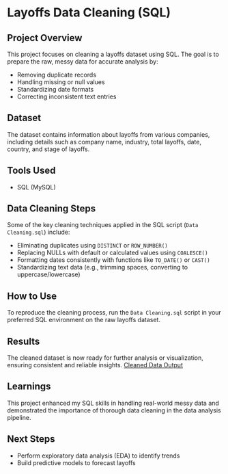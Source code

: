 # Layoffs Data Cleaning (SQL)

## Project Overview

This project focuses on cleaning a layoffs dataset using SQL. The goal is to prepare the raw, messy data for accurate analysis by:

- Removing duplicate records  
- Handling missing or null values  
- Standardizing date formats  
- Correcting inconsistent text entries  

## Dataset

The dataset contains information about layoffs from various companies, including details such as company name, industry, total layoffs, date, country, and stage of layoffs.

## Tools Used

- SQL (MySQL)

## Data Cleaning Steps

Some of the key cleaning techniques applied in the SQL script (`Data Cleaning.sql`) include:

- Eliminating duplicates using `DISTINCT` or `ROW_NUMBER()`  
- Replacing NULLs with default or calculated values using `COALESCE()`  
- Formatting dates consistently with functions like `TO_DATE()` or `CAST()`  
- Standardizing text data (e.g., trimming spaces, converting to uppercase/lowercase)  

## How to Use

To reproduce the cleaning process, run the `Data Cleaning.sql` script in your preferred SQL environment on the raw layoffs dataset.

## Results

The cleaned dataset is now ready for further analysis or visualization, ensuring consistent and reliable insights.
[Cleaned Data Output](images/cleaned_data.png)

## Learnings

This project enhanced my SQL skills in handling real-world messy data and demonstrated the importance of thorough data cleaning in the data analysis pipeline.

## Next Steps
- Perform exploratory data analysis (EDA) to identify trends  
- Build predictive models to forecast layoffs  



